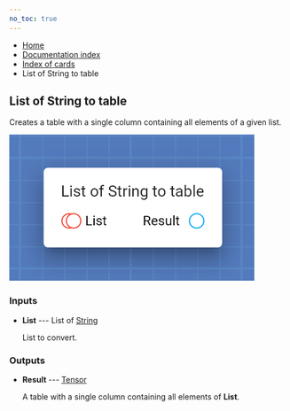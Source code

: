 ```yaml
---
no_toc: true
---
```


<ul class="breadcrumb">
    <li><a href="">Home</a></li>
    <li><a href="documentation">Documentation index</a></li>
    <li><a href="cards/">Index of cards</a></li>
    <li>List of String to table</li>
</ul>

## List of String to table

Creates a table with a single column containing all elements of a given list.

!["List of String to table" card](assets/img/cards/listToTable(String).png)


### Inputs


* **List** --- List of [String](types/String)

  List to convert.





### Outputs


* **Result** --- [Tensor](types/Tensor)

  A table with a single column containing all elements of **List**.




